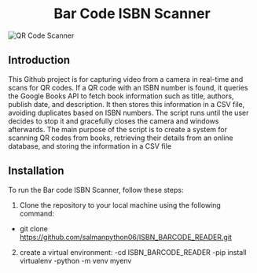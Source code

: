 
<h1 align="center">Bar Code ISBN Scanner</h1>

![QR Code Scanner](https://github.com/salmanpython06/ISBN_BARCODE_READER/blob/main/1.png)


## Introduction
This Github project is for capturing video from a camera in real-time and scans for QR codes. If a QR code with an ISBN number is found, it queries the Google Books API to fetch book information such as title, authors, publish date, and description. It then stores this information in a CSV file, avoiding duplicates based on ISBN numbers. The script runs until the user decides to stop it and gracefully closes the camera and windows afterwards. The main purpose of the script is to create a system for scanning QR codes from books, retrieving their details from an online database, and storing the information in a CSV file



## Installation
To run the Bar code ISBN Scanner, follow these steps:

1. Clone the repository to your local machine using the following command:
- git clone https://github.com/salmanpython06/ISBN_BARCODE_READER.git

2. create a virtual environment:
-cd ISBN_BARCODE_READER
-pip install virtualenv
-python -m venv myenv
